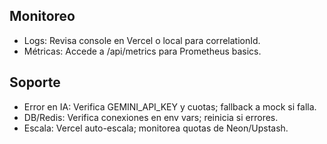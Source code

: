 ## Monitoreo
- Logs: Revisa console en Vercel o local para correlationId.
- Métricas: Accede a /api/metrics para Prometheus basics.

## Soporte
- Error en IA: Verifica GEMINI_API_KEY y cuotas; fallback a mock si falla.
- DB/Redis: Verifica conexiones en env vars; reinicia si errores.
- Escala: Vercel auto-escala; monitorea quotas de Neon/Upstash.